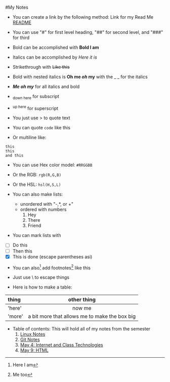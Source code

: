 #My Notes
- You can create a link by the following method:
	Link for my Read Me [README](README.md)

- You can use "#" for first level heading, "##" for second level, and "###" for third
- Bold can be accomplished with **Bold I am**
- Italics can be accomplished by *Here it is*
- Strikethrough with ~~Like this~~
- Bold with nested italics is **Oh me _oh_ my** with the _ _ for the italics
- ***Me oh my*** for all italics and bold
- <sub>down here</sub> for subscript
- <sup>up here</sup> for superscript
- You just use > to quote text
- You can quote `code` like this
- Or multiline like:
```
this
this 
and this
```
- You can use Hex color model: `#RRGGBB`
- Or the RGB: `rgb(R,G,B)`
- Or the HSL: `hsl(H,S,L)`

- You can also make lists: 
  - unordered with "-,*, or +"
  - ordered with numbers
    1. Hey
    2. There
    3. Friend
- You can mark lists with
 - [ ] Do this
 - [ ] Then this
 - [x] This is done
	\(escape parentheses asi)

- You can also[^1] add footnotes[^2] like this

[^1]:Here I am
[^2]: Me too

<!-- this content is a comment -->

- Just use \\ to escape things

- Here is how to make a table:

| thing	| other thing |
| :--- | :---: |
| 'here'  | now me      |
| 'more'  | a bit more that allows me to make the box big |


- Table of contents: This will hold all of my notes from the semester
   1. [Linux Notes](linux.txt)
   2. [Git Notes](git.md)
   3. [May 4: Internet and Class Technologies](May4.md)
   4. [May 9: HTML](May9.md)
